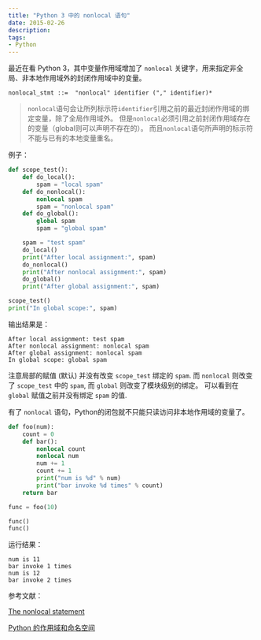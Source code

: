 ```yaml
---
title: "Python 3 中的 nonlocal 语句"
date: 2015-02-26
description:
tags:
- Python
---
```


最近在看 Python 3，其中变量作用域增加了 `nonlocal` 关键字，用来指定非全局、非本地作用域外的封闭作用域中的变量。

```peg
nonlocal_stmt ::=  "nonlocal" identifier ("," identifier)*
```

> `nonlocal`语句会让所列标示符`identifier`引用之前的最近封闭作用域的绑定变量，除了全局作用域外。
> 但是`nonlocal`必须引用之前封闭作用域存在的变量（global则可以声明不存在的）。
> 而且`nonlocal`语句所声明的标示符不能与已有的本地变量重名。

例子：

```python
def scope_test():
    def do_local():
        spam = "local spam"
    def do_nonlocal():
        nonlocal spam
        spam = "nonlocal spam"
    def do_global():
        global spam
        spam = "global spam"

    spam = "test spam"
    do_local()
    print("After local assignment:", spam)
    do_nonlocal()
    print("After nonlocal assignment:", spam)
    do_global()
    print("After global assignment:", spam)

scope_test()
print("In global scope:", spam)
```

输出结果是：

```text
After local assignment: test spam
After nonlocal assignment: nonlocal spam
After global assignment: nonlocal spam
In global scope: global spam
```

注意局部的赋值 (默认) 并没有改变 `scope_test` 绑定的 `spam`. 而 `nonlocal` 则改变了 `scope_test` 中的 `spam`, 而 `global` 则改变了模块级别的绑定。
可以看到在 `global` 赋值之前并没有绑定 `spam` 的值.

有了 `nonlocal` 语句，Python的闭包就不只能只读访问非本地作用域的变量了。

```python
def foo(num):
    count = 0
    def bar():
        nonlocal count
        nonlocal num
        num += 1
        count += 1
        print("num is %d" % num)
        print("bar invoke %d times" % count)
    return bar

func = foo(10)

func()
func()
```

运行结果：

```text
num is 11
bar invoke 1 times
num is 12
bar invoke 2 times
```

参考文献：

[The nonlocal statement](https://docs.python.org/3/reference/simple_stmts.html#the-nonlocal-statement)

[Python 的作用域和命名空间](https://docspy3zh.readthedocs.io/en/latest/tutorial/classes.html#tut-scopes)
